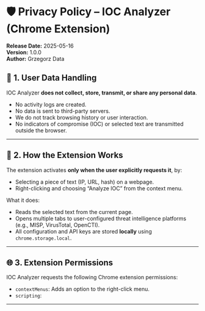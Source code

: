 # 🛡️ Privacy Policy – IOC Analyzer (Chrome Extension)

**Release Date:** 2025-05-16  
**Version:** 1.0.0  
**Author:** Grzegorz Data

## 🔐 1. User Data Handling

IOC Analyzer **does not collect, store, transmit, or share any personal data**.

- No activity logs are created.
- No data is sent to third-party servers.
- We do not track browsing history or user interaction.
- No indicators of compromise (IOC) or selected text are transmitted outside the browser.

---

## 🔧 2. How the Extension Works

The extension activates **only when the user explicitly requests it**, by:

- Selecting a piece of text (IP, URL, hash) on a webpage.
- Right-clicking and choosing “Analyze IOC” from the context menu.

What it does:
- Reads the selected text from the current page.
- Opens multiple tabs to user-configured threat intelligence platforms (e.g., MISP, VirusTotal, OpenCTI).
- All configuration and API keys are stored **locally** using `chrome.storage.local`.

---

## 🌐 3. Extension Permissions

IOC Analyzer requests the following Chrome extension permissions:

- `contextMenus`: Adds an option to the right-click menu.
- `scripting`:
****
